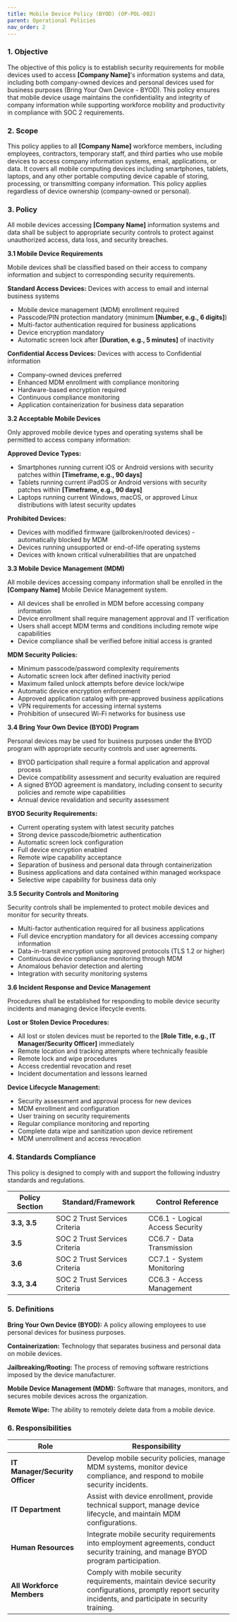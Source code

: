 ```yaml
---
title: Mobile Device Policy (BYOD) (OP-POL-002)
parent: Operational Policies
nav_order: 2
---
```

### 1. Objective

The objective of this policy is to establish security requirements for mobile devices used to access **[Company Name]**'s information systems and data, including both company-owned devices and personal devices used for business purposes (Bring Your Own Device - BYOD). This policy ensures that mobile device usage maintains the confidentiality and integrity of company information while supporting workforce mobility and productivity in compliance with SOC 2 requirements.

### 2. Scope

This policy applies to all **[Company Name]** workforce members, including employees, contractors, temporary staff, and third parties who use mobile devices to access company information systems, email, applications, or data. It covers all mobile computing devices including smartphones, tablets, laptops, and any other portable computing device capable of storing, processing, or transmitting company information. This policy applies regardless of device ownership (company-owned or personal).

### 3. Policy

All mobile devices accessing **[Company Name]** information systems and data shall be subject to appropriate security controls to protect against unauthorized access, data loss, and security breaches.

**3.1 Mobile Device Requirements**

Mobile devices shall be classified based on their access to company information and subject to corresponding security requirements.

**Standard Access Devices:** Devices with access to email and internal business systems
- Mobile device management (MDM) enrollment required
- Passcode/PIN protection mandatory (minimum **[Number, e.g., 6 digits]**)
- Multi-factor authentication required for business applications
- Device encryption mandatory
- Automatic screen lock after **[Duration, e.g., 5 minutes]** of inactivity

**Confidential Access Devices:** Devices with access to Confidential information
- Company-owned devices preferred
- Enhanced MDM enrollment with compliance monitoring
- Hardware-based encryption required
- Continuous compliance monitoring
- Application containerization for business data separation

**3.2 Acceptable Mobile Devices**

Only approved mobile device types and operating systems shall be permitted to access company information:

**Approved Device Types:**
- Smartphones running current iOS or Android versions with security patches within **[Timeframe, e.g., 90 days]**
- Tablets running current iPadOS or Android versions with security patches within **[Timeframe, e.g., 90 days]**
- Laptops running current Windows, macOS, or approved Linux distributions with latest security updates

**Prohibited Devices:**
- Devices with modified firmware (jailbroken/rooted devices) - automatically blocked by MDM
- Devices running unsupported or end-of-life operating systems
- Devices with known critical vulnerabilities that are unpatched

**3.3 Mobile Device Management (MDM)**

All mobile devices accessing company information shall be enrolled in the **[Company Name]** Mobile Device Management system.

- All devices shall be enrolled in MDM before accessing company information
- Device enrollment shall require management approval and IT verification
- Users shall accept MDM terms and conditions including remote wipe capabilities
- Device compliance shall be verified before initial access is granted

**MDM Security Policies:**
- Minimum passcode/password complexity requirements
- Automatic screen lock after defined inactivity period
- Maximum failed unlock attempts before device lock/wipe
- Automatic device encryption enforcement
- Approved application catalog with pre-approved business applications
- VPN requirements for accessing internal systems
- Prohibition of unsecured Wi-Fi networks for business use

**3.4 Bring Your Own Device (BYOD) Program**

Personal devices may be used for business purposes under the BYOD program with appropriate security controls and user agreements.

- BYOD participation shall require a formal application and approval process
- Device compatibility assessment and security evaluation are required
- A signed BYOD agreement is mandatory, including consent to security policies and remote wipe capabilities
- Annual device revalidation and security assessment

**BYOD Security Requirements:**
- Current operating system with latest security patches
- Strong device passcode/biometric authentication
- Automatic screen lock configuration
- Full device encryption enabled
- Remote wipe capability acceptance
- Separation of business and personal data through containerization
- Business applications and data contained within managed workspace
- Selective wipe capability for business data only

**3.5 Security Controls and Monitoring**

Security controls shall be implemented to protect mobile devices and monitor for security threats.

- Multi-factor authentication required for all business applications
- Full device encryption mandatory for all devices accessing company information
- Data-in-transit encryption using approved protocols (TLS 1.2 or higher)
- Continuous device compliance monitoring through MDM
- Anomalous behavior detection and alerting
- Integration with security monitoring systems

**3.6 Incident Response and Device Management**

Procedures shall be established for responding to mobile device security incidents and managing device lifecycle events.

**Lost or Stolen Device Procedures:**
- All lost or stolen devices must be reported to the **[Role Title, e.g., IT Manager/Security Officer]** immediately
- Remote location and tracking attempts where technically feasible
- Remote lock and wipe procedures
- Access credential revocation and reset
- Incident documentation and lessons learned

**Device Lifecycle Management:**
- Security assessment and approval process for new devices
- MDM enrollment and configuration
- User training on security requirements
- Regular compliance monitoring and reporting
- Complete data wipe and sanitization upon device retirement
- MDM unenrollment and access revocation

### 4. Standards Compliance

This policy is designed to comply with and support the following industry standards and regulations.

|**Policy Section**|**Standard/Framework**|**Control Reference**|
|---|---|---|
|**3.3, 3.5**|SOC 2 Trust Services Criteria|CC6.1 - Logical Access Security|
|**3.5**|SOC 2 Trust Services Criteria|CC6.7 - Data Transmission|
|**3.6**|SOC 2 Trust Services Criteria|CC7.1 - System Monitoring|
|**3.3, 3.4**|SOC 2 Trust Services Criteria|CC6.3 - Access Management|

### 5. Definitions

**Bring Your Own Device (BYOD):** A policy allowing employees to use personal devices for business purposes.

**Containerization:** Technology that separates business and personal data on mobile devices.

**Jailbreaking/Rooting:** The process of removing software restrictions imposed by the device manufacturer.

**Mobile Device Management (MDM):** Software that manages, monitors, and secures mobile devices across the organization.

**Remote Wipe:** The ability to remotely delete data from a mobile device.

### 6. Responsibilities

|**Role**|**Responsibility**|
|---|---|
|**IT Manager/Security Officer**|Develop mobile security policies, manage MDM systems, monitor device compliance, and respond to mobile security incidents.|
|**IT Department**|Assist with device enrollment, provide technical support, manage device lifecycle, and maintain MDM configurations.|
|**Human Resources**|Integrate mobile security requirements into employment agreements, conduct security training, and manage BYOD program participation.|
|**All Workforce Members**|Comply with mobile security requirements, maintain device security configurations, promptly report security incidents, and participate in security training.|
